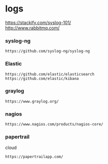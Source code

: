 logs
======

https://stackify.com/syslog-101/  
http://www.rabbitmq.com/

### **syslog-ng**
    https://github.com/syslog-ng/syslog-ng
 
### **Elastic**  
    https://github.com/elastic/elasticsearch  
    https://github.com/elastic/kibana

### **graylog**
    https://www.graylog.org/

### **nagios**

    https://www.nagios.com/products/nagios-core/
    
### **papertrail** 
cloud  

    https://papertrailapp.com/